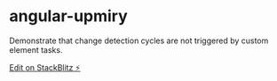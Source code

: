 # angular-upmiry

Demonstrate that change detection cycles are not triggered by custom element tasks.

[Edit on StackBlitz ⚡️](https://stackblitz.com/edit/angular-upmiry)